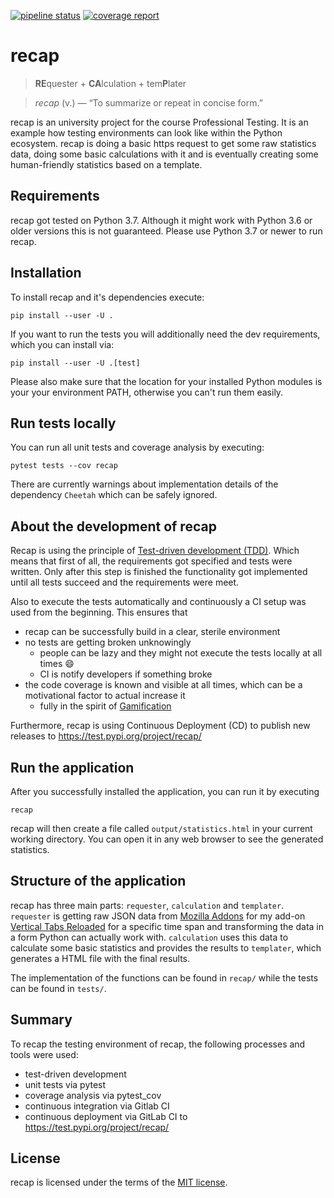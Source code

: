 [![pipeline status](https://code.fbi.h-da.de/istmikeck/pt-recap/badges/master/pipeline.svg)](https://code.fbi.h-da.de/istmikeck/pt-recap/commits/master) [![coverage report](https://code.fbi.h-da.de/istmikeck/pt-recap/badges/master/coverage.svg)](https://code.fbi.h-da.de/istmikeck/pt-recap/commits/master)

# recap 

> **RE**quester + **CA**lculation + tem**P**later

> *recap* (v.) — “To summarize or repeat in concise form.”

recap is an university project for the course Professional Testing. 
It is an example how testing environments can look like within the Python ecosystem. 
recap is doing a basic https request to get some raw statistics data, doing some basic calculations with it
and is eventually creating some human-friendly statistics based on a template.


## Requirements 
recap got tested on Python 3.7. Although it might work with Python 3.6 or older versions this is not guaranteed.
Please use Python 3.7 or newer to run recap.


## Installation
To install recap and it's dependencies execute:

`pip install --user -U .`

If you want to run the tests you will additionally need the dev requirements, which you can install via:

`pip install --user -U .[test]`

Please also make sure that the location for your installed Python modules is your your environment PATH,
otherwise you can't run them easily.


## Run tests locally
You can run all unit tests and coverage analysis by executing:

`pytest tests --cov recap`

There are currently warnings about implementation details of the dependency `Cheetah` which can be safely ignored.


## About the development of recap
Recap is using the principle of [Test-driven development (TDD)](https://en.wikipedia.org/wiki/Test-driven_development).
Which means that first of all, the requirements got specified and tests were written. 
Only after this step is finished the functionality got implemented until all tests succeed
and the requirements were meet. 

Also to execute the tests automatically and continuously a CI setup was used from the beginning.
This ensures that
  * recap can be successfully build in a clear, sterile environment
  * no tests are getting broken unknowingly
    * people can be lazy and they might not execute the tests locally at all times 😄
    * CI is notify developers if something broke
  * the code coverage is known and visible at all times, which can be a motivational factor to actual increase it
    * fully in the spirit of [Gamification](https://en.wikipedia.org/wiki/Gamification)

Furthermore, recap is using Continuous Deployment (CD) to publish new releases to https://test.pypi.org/project/recap/


## Run the application 
After you successfully installed the application, you can run it by executing

`recap` 

recap will then create a file called `output/statistics.html` in your current working directory.
You can open it in any web browser to see the generated statistics.


## Structure of the application
recap has three main parts: `requester`, `calculation` and  `templater`.
`requester` is getting raw JSON data from [Mozilla Addons](https://addons.mozilla.org) 
for my add-on [Vertical Tabs Reloaded](https://github.com/Croydon/vertical-tabs-reloaded) for a specific time span and transforming the data in a form Python can actually work with.
`calculation` uses this data to calculate some basic statistics and provides the results to `templater`,
which generates a HTML file with the final results.

The implementation of the functions can be found in `recap/` while the tests can be found in `tests/`.


## Summary
To recap the testing environment of recap, the following processes and tools were used: 
  * test-driven development
  * unit tests via pytest 
  * coverage analysis via pytest_cov
  * continuous integration via Gitlab CI
  * continuous deployment via GitLab CI to https://test.pypi.org/project/recap/ 


## License 
recap is licensed under the terms of the [MIT license](License.md).
